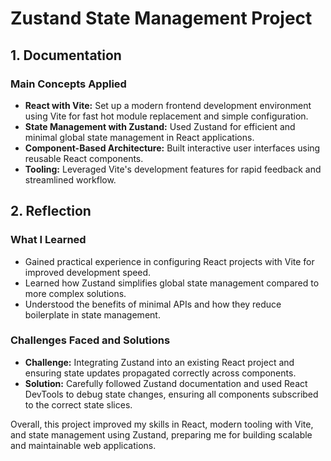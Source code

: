 # Zustand State Management Project

## 1. Documentation

### Main Concepts Applied

- **React with Vite:** Set up a modern frontend development environment using Vite for fast hot module replacement and simple configuration.
- **State Management with Zustand:** Used Zustand for efficient and minimal global state management in React applications.
- **Component-Based Architecture:** Built interactive user interfaces using reusable React components.
- **Tooling:** Leveraged Vite's development features for rapid feedback and streamlined workflow.

## 2. Reflection

### What I Learned

- Gained practical experience in configuring React projects with Vite for improved development speed.
- Learned how Zustand simplifies global state management compared to more complex solutions.
- Understood the benefits of minimal APIs and how they reduce boilerplate in state management.

### Challenges Faced and Solutions

- **Challenge:** Integrating Zustand into an existing React project and ensuring state updates propagated correctly across components.
- **Solution:** Carefully followed Zustand documentation and used React DevTools to debug state changes, ensuring all components subscribed to the correct state slices.

Overall, this project improved my skills in React, modern tooling with Vite, and state management using Zustand, preparing me for building scalable and maintainable web applications.
